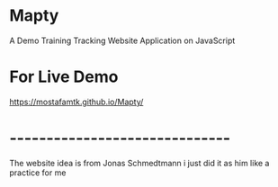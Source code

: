 # Mapty
A Demo Training Tracking Website Application on JavaScript
# For Live Demo
https://mostafamtk.github.io/Mapty/
# ------------------------------
The website idea is from Jonas Schmedtmann i just did it as him like a practice for me
